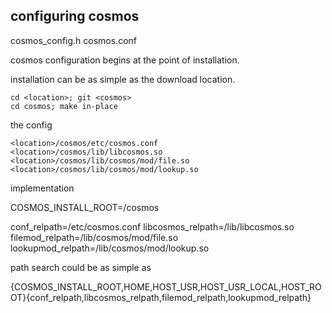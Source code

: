 



configuring cosmos
------------------

   cosmos_config.h
   cosmos.conf


cosmos configuration begins at the point of installation.

installation can be as simple as the download location.

    cd <location>; git <cosmos>
    cd cosmos; make in-place


the config

    <location>/cosmos/etc/cosmos.conf
    <location>/cosmos/lib/libcosmos.so
    <location>/cosmos/lib/cosmos/mod/file.so
    <location>/cosmos/lib/cosmos/mod/lookup.so



implementation

   COSMOS_INSTALL_ROOT=<location>/cosmos

   conf_relpath=/etc/cosmos.conf
   libcosmos_relpath=/lib/libcosmos.so
   filemod_relpath=/lib/cosmos/mod/file.so
   lookupmod_relpath=/lib/cosmos/mod/lookup.so


path search could be as simple as

   {COSMOS_INSTALL_ROOT,HOME,HOST_USR,HOST_USR_LOCAL,HOST_ROOT}{conf_relpath,libcosmos_relpath,filemod_relpath,lookupmod_relpath}
